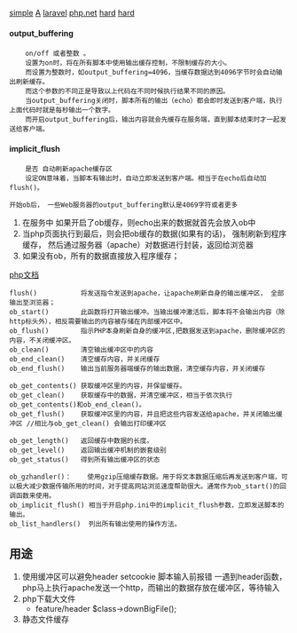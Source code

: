 
[simple](https://www.cnblogs.com/saw2012/archive/2013/01/30/2882451.html)
[A](https://blog.csdn.net/enlyhua/article/details/51004229)
[laravel](https://learnku.com/articles/41439)
[php.net](https://www.php.net/manual/zh/function.ob-get-clean.php)
[hard](https://www.cnblogs.com/raobenjun/p/8086051.html)
[hard](https://blog.csdn.net/ligupeng7929/article/details/87936868)


#### output_buffering
```
    on/off 或者整数 。
    设置为on时，将在所有脚本中使用输出缓存控制，不限制缓存的大小。
    而设置为整数时，如output_buffering=4096，当缓存数据达到4096字节时会自动输出刷新缓存。
    而这个参数的不同正是导致以上代码在不同时候执行结果不同的原因。
    当output_buffering关闭时，脚本所有的输出（echo）都会即时发送到客户端，执行上面代码时就是每秒输出一个数字。
    而开启output_buffering后，输出内容就会先缓存在服务端，直到脚本结束时才一起发送给客户端。
```

#### implicit_flush
```
    是否 自动刷新apache缓存区
    设定ON意味着，当脚本有输出时，自动立即发送到客户端。相当于在echo后自动加flush()。
```

```开始ob后， 一些Web服务器的output_buffering默认是4069字符或者更多 ```
1. 在服务中 如果开启了ob缓存，则echo出来的数据就首先会放入ob中
2. 当php页面执行到最后，则会把ob缓存的数据(如果有的话)， 强制刷新到程序缓存，
    然后通过服务器（apache）对数据进行封装，返回给浏览器
3. 如果没有ob，所有的数据直接放入程序缓存；

[php文档](https://www.php.net/manual/zh/function.flush.php)
```
flush()           将发送指令发送到apache，让apache刷新自身的输出缓冲区， 全部输出至浏览器；
ob_start()        此函数将打开输出缓冲。当输出缓冲激活后，脚本将不会输出内容（除http标头外），相反需要输出的内容被存储在内部缓冲区中。
ob_flush()        指示PHP本身刷新自身的缓冲区,把数据发送到apache，删除缓冲区的内容，不关闭缓冲区。
ob_clean()        清空输出缓冲区中的内容
ob_end_clean()    清空缓存内容，并关闭缓存
ob_end_flush()    输出当前服务器端缓存的输出数据，清空缓存内容，并关闭缓存

ob_get_contents() 获取缓冲区里的内容，并保留缓存。
ob_get_clean()    获取缓存中的数据，并清空缓冲区，相当于依次执行ob_get_contents()和ob_end_clean()。
ob_get_flush()    获取缓冲区里的内容，并且把这些内容发送给apache，并关闭输出缓冲区 //相比与ob_get_clean() 会输出打印缓冲区

ob_get_length()   返回缓存中数据的长度。
ob_get_level()    返回输出缓冲机制的嵌套级别
ob_get_status()   得到所有输出缓冲区的状态

ob_gzhandler()：    使用gzip压缩缓存数据。用于将文本数据压缩后再发送到客户端，可以极大减少数据传输所用的时间，对于提高网站浏览速度帮助很大。通常作为ob_start()的回调函数来使用。
ob_implicit_flush() 相当于开启php.ini中的implicit_flush参数，立即发送脚本的输出。
ob_list_handlers()  列出所有输出使用的操作方法。
```

## 用途 ##
1. 使用缓冲区可以避免header setcookie 脚本输入前报错
    一遇到header函数，php马上执行apache发送一个http，而输出的数据存放在缓冲区，等待输入
2. php下载大文件
    + feature/header $class->downBigFile();
3. 静态文件缓存
    


